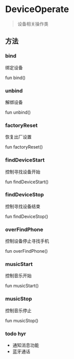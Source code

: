 <show-structure depth="2"/>

# DeviceOperate

> 设备相关操作类

## 方法

### bind

绑定设备

<code-block lang="Kotlin">
    fun bind()
</code-block>

### unbind

解绑设备

<code-block lang="Kotlin">
    fun unbind()
</code-block>

### factoryReset

恢复出厂设置

<code-block lang="Kotlin">
    fun factoryReset()
</code-block>

### findDeviceStart

控制寻找设备开始

<code-block lang="Kotlin">
    fun findDeviceStart()
</code-block>

### findDeviceStop

控制寻找设备结束

<code-block lang="Kotlin">
    fun findDeviceStop()
</code-block>

### overFindPhone

控制设备停止寻找手机

<code-block lang="Kotlin">
    fun overFindPhone()
</code-block>

### musicStart

控制音乐开始

<code-block lang="Kotlin">
    fun musicStart()
</code-block>

### musicStop

控制音乐停止

<code-block lang="Kotlin">
    fun musicStop()
</code-block>

### todo hyr

- 通知消息功能
- 蓝牙通话